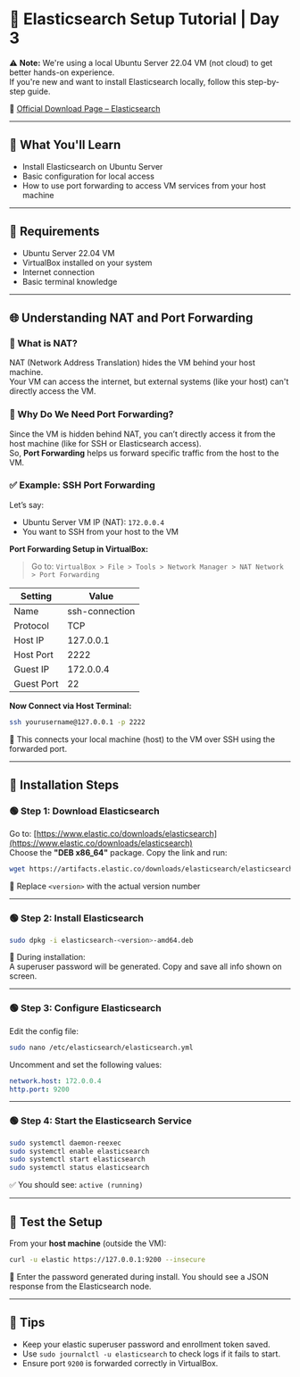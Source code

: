 # 🚀 Elasticsearch Setup Tutorial | Day 3

⚠️ **Note:** We're using a local Ubuntu Server 22.04 VM (not cloud) to get better hands-on experience.  
If you're new and want to install Elasticsearch locally, follow this step-by-step guide.

🔗 [Official Download Page – Elasticsearch](https://www.elastic.co/downloads/elasticsearch)

---

## 🎯 What You'll Learn

- Install Elasticsearch on Ubuntu Server  
- Basic configuration for local access  
- How to use port forwarding to access VM services from your host machine  

---

## 🧰 Requirements

- Ubuntu Server 22.04 VM  
- VirtualBox installed on your system  
- Internet connection  
- Basic terminal knowledge  

---

## 🌐 Understanding NAT and Port Forwarding

### 🧠 What is NAT?

NAT (Network Address Translation) hides the VM behind your host machine.  
Your VM can access the internet, but external systems (like your host) can't directly access the VM.

### 🔁 Why Do We Need Port Forwarding?

Since the VM is hidden behind NAT, you can’t directly access it from the host machine (like for SSH or Elasticsearch access).  
So, **Port Forwarding** helps us forward specific traffic from the host to the VM.

### ✅ Example: SSH Port Forwarding

Let’s say:

- Ubuntu Server VM IP (NAT): `172.0.0.4`  
- You want to SSH from your host to the VM

**Port Forwarding Setup in VirtualBox:**  

> Go to: `VirtualBox > File > Tools > Network Manager > NAT Network > Port Forwarding`  

| Setting     | Value         |
|-------------|---------------|
| Name        | ssh-connection |
| Protocol    | TCP           |
| Host IP     | 127.0.0.1     |
| Host Port   | 2222          |
| Guest IP    | 172.0.0.4      |
| Guest Port  | 22            |

**Now Connect via Host Terminal:**

```bash
ssh yourusername@127.0.0.1 -p 2222
```

🔐 This connects your local machine (host) to the VM over SSH using the forwarded port.

---

## 🔧 Installation Steps

### 🟢 Step 1: Download Elasticsearch

Go to: [https://www.elastic.co/downloads/elasticsearch](https://www.elastic.co/downloads/elasticsearch)  
Choose the **"DEB x86_64"** package. Copy the link and run:

```bash
wget https://artifacts.elastic.co/downloads/elasticsearch/elasticsearch-<version>-amd64.deb
```

📌 Replace `<version>` with the actual version number

---

### 🟢 Step 2: Install Elasticsearch

```bash
sudo dpkg -i elasticsearch-<version>-amd64.deb
```

🔐 During installation:  
A superuser password will be generated. Copy and save all info shown on screen.

---

### 🟢 Step 3: Configure Elasticsearch

Edit the config file:

```bash
sudo nano /etc/elasticsearch/elasticsearch.yml
```

Uncomment and set the following values:

```yaml
network.host: 172.0.0.4
http.port: 9200
```

---

### 🟢 Step 4: Start the Elasticsearch Service

```bash
sudo systemctl daemon-reexec
sudo systemctl enable elasticsearch
sudo systemctl start elasticsearch
sudo systemctl status elasticsearch
```

✅ You should see: `active (running)`

---

## 🧪 Test the Setup

From your **host machine** (outside the VM):

```bash
curl -u elastic https://127.0.0.1:9200 --insecure
```

🔐 Enter the password generated during install. You should see a JSON response from the Elasticsearch node.

---

## 📌 Tips

- Keep your elastic superuser password and enrollment token saved.  
- Use `sudo journalctl -u elasticsearch` to check logs if it fails to start.  
- Ensure port `9200` is forwarded correctly in VirtualBox.